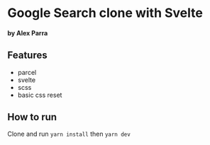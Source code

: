 # Google Search clone with Svelte

#### by Alex Parra 

## Features
- parcel
- svelte
- scss
- basic css reset

## How to run
Clone and run `yarn install` then `yarn dev`
